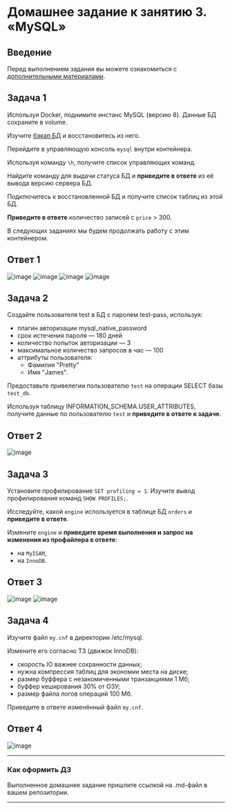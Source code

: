 # Домашнее задание к занятию 3. «MySQL»

## Введение

Перед выполнением задания вы можете ознакомиться с 
[дополнительными материалами](https://github.com/netology-code/virt-homeworks/blob/virt-11/additional/README.md).

## Задача 1

Используя Docker, поднимите инстанс MySQL (версию 8). Данные БД сохраните в volume.

Изучите [бэкап БД](https://github.com/netology-code/virt-homeworks/tree/virt-11/06-db-03-mysql/test_data) и 
восстановитесь из него.

Перейдите в управляющую консоль `mysql` внутри контейнера.

Используя команду `\h`, получите список управляющих команд.

Найдите команду для выдачи статуса БД и **приведите в ответе** из её вывода версию сервера БД.

Подключитесь к восстановленной БД и получите список таблиц из этой БД.

**Приведите в ответе** количество записей с `price` > 300.

В следующих заданиях мы будем продолжать работу с этим контейнером.

## Ответ 1

![image](https://github.com/bezymel/bd-dev-homeworks/assets/129361495/2d1ecf73-5045-4a33-b96e-23a8e8d25c10)
![image](https://github.com/bezymel/bd-dev-homeworks/assets/129361495/3331ecfd-f507-46bc-b39d-83c24b0af95e)
![image](https://github.com/bezymel/bd-dev-homeworks/assets/129361495/0db39658-ee04-4564-90cd-b237cfde0ba1)
![image](https://github.com/bezymel/bd-dev-homeworks/assets/129361495/1e5298f3-c615-4461-9d1c-a94ec8a2b7e1)

## Задача 2

Создайте пользователя test в БД c паролем test-pass, используя:

- плагин авторизации mysql_native_password
- срок истечения пароля — 180 дней 
- количество попыток авторизации — 3 
- максимальное количество запросов в час — 100
- аттрибуты пользователя:
    - Фамилия "Pretty"
    - Имя "James".

Предоставьте привелегии пользователю `test` на операции SELECT базы `test_db`.
    
Используя таблицу INFORMATION_SCHEMA.USER_ATTRIBUTES, получите данные по пользователю `test` и 
**приведите в ответе к задаче**.

## Ответ 2

![image](https://github.com/bezymel/bd-dev-homeworks/assets/129361495/b928b0a0-d094-4a0b-b603-4fec532adef1)

## Задача 3

Установите профилирование `SET profiling = 1`.
Изучите вывод профилирования команд `SHOW PROFILES;`.

Исследуйте, какой `engine` используется в таблице БД `orders` и **приведите в ответе**.

Измените `engine` и **приведите время выполнения и запрос на изменения из профайлера в ответе**:
- на `MyISAM`,
- на `InnoDB`.

## Ответ 3

![image](https://github.com/bezymel/bd-dev-homeworks/assets/129361495/769dfce1-c435-4eb9-81a9-8e24fc480c9a)
![image](https://github.com/bezymel/bd-dev-homeworks/assets/129361495/13466419-a2b7-4860-9da5-04a7dfb7ed51)

## Задача 4 

Изучите файл `my.cnf` в директории /etc/mysql.

Измените его согласно ТЗ (движок InnoDB):

- скорость IO важнее сохранности данных;
- нужна компрессия таблиц для экономии места на диске;
- размер буффера с незакомиченными транзакциями 1 Мб;
- буффер кеширования 30% от ОЗУ;
- размер файла логов операций 100 Мб.

Приведите в ответе изменённый файл `my.cnf`.

## Ответ 4

![image](https://github.com/bezymel/bd-dev-homeworks/assets/129361495/46c65c81-904a-41a4-b924-0f2db1809c45)

---

### Как оформить ДЗ

Выполненное домашнее задание пришлите ссылкой на .md-файл в вашем репозитории.

---

